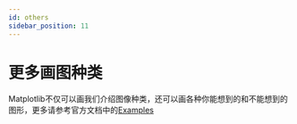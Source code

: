 ```yaml
---
id: others
sidebar_position: 11
---
```


# 更多画图种类

Matplotlib不仅可以画我们介绍图像种类，还可以画各种你能想到的和不能想到的图形，更多请参考官方文档中的[Examples](https://matplotlib.org/stable/gallery/index.html)